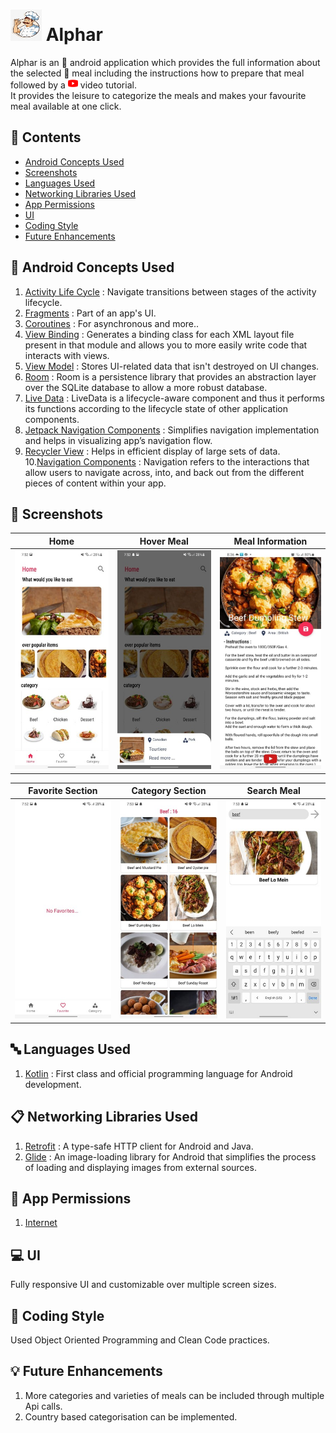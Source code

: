# <img src="https://github.com/rahulmangla28/Alphar/blob/master/Screenshots/logo_Alphar.jpg" height="50" width="50"> Alphar

Alphar is an 📱 android application which provides the full information about the selected 🥞	meal including the instructions how to prepare that meal 
followed by a  <img src="https://github.com/rahulmangla28/Alphar/blob/master/Screenshots/youtube%20icon.png" height="16" width="16" >  video tutorial.   
It provides the leisure to categorize the meals and makes your favourite meal available at one click.

## 📜 Contents

* [Android Concepts Used](https://github.com/rahulmangla28/Alphar#-android-concepts-used)
* [Screenshots](https://github.com/rahulmangla28/Alphar#-screenshots)
* [Languages Used](https://github.com/rahulmangla28/Alphar#-languages-used)
* [Networking Libraries Used](https://github.com/rahulmangla28/Alphar#-networking-libraries-used)
* [App Permissions](https://github.com/rahulmangla28/Alphar#-app-permissions)
* [UI](https://github.com/rahulmangla28/Alphar#-ui)
* [Coding Style](https://github.com/rahulmangla28/Alphar#-coding-style)
* [Future Enhancements](https://github.com/rahulmangla28/Alphar#-future-enhancements)

## 📑 Android Concepts Used

1. [Activity Life Cycle](https://developer.android.com/guide/components/activities/activity-lifecycle) : Navigate transitions between stages of the activity lifecycle.
2. [Fragments](https://developer.android.com/guide/fragments?gclid=EAIaIQobChMIsK261LHG-QIVgJRmAh0dMwBsEAAYASAAEgIaD_D_BwE&gclsrc=aw.ds) : Part of an app's UI.
3. [Coroutines](https://kotlinlang.org/docs/coroutines-overview.html) : For asynchronous and more..
4. [View Binding](https://developer.android.com/topic/libraries/view-binding) : Generates a binding class for each XML layout file present in that module and allows                                                                                   you to more easily write code that interacts with views.
5. [View Model](https://developer.android.com/topic/libraries/architecture/viewmodel) : Stores UI-related data that isn't destroyed on UI changes.
6. [Room](https://developer.android.com/training/data-storage/room) : Room is a persistence library that provides an abstraction layer over the SQLite database to allow a more robust database.
7. [Live Data](https://developer.android.com/topic/libraries/architecture/livedata) : LiveData is a lifecycle-aware component and thus it performs its functions according to the lifecycle state of other application components. 
8. [Jetpack Navigation Components](https://developer.android.com/guide/navigation) : Simplifies navigation implementation and helps in visualizing app’s navigation                                                                                          flow.
9. [Recycler View](https://developer.android.com/guide/topics/ui/layout/recyclerview?gclid=EAIaIQobChMI5KH0g7PG-QIV6pJmAh0fwgsGEAAYASAAEgIHD_D_BwE&gclsrc=aw.ds) :        Helps in efficient display of large sets of data.
10.[Navigation Components](https://developer.android.com/guide/navigation/navigation-getting-started) : Navigation refers to the interactions that allow users to navigate across, into, and back out from the different pieces of content within your app.

## 📸 Screenshots

Home | Hover Meal | Meal Information | 
--- | --- | --- |
<img src="https://github.com/rahulmangla28/Alphar/blob/master/Screenshots/Home.jpg" height="350" width="200" > | <img src="https://github.com/rahulmangla28/Alphar/blob/master/Screenshots/HoverMeal.jpg" height="350" width="200" > | <img src="https://github.com/rahulmangla28/Alphar/blob/master/Screenshots/Meal%20Information.jpg" height="350" width="200" >

Favorite Section | Category Section | Search Meal 
--- | --- | --- |
<img src="https://github.com/rahulmangla28/Alphar/blob/master/Screenshots/Favorite%20Section.jpg" height="350" width="200" > | <img src="https://github.com/rahulmangla28/Alphar/blob/master/Screenshots/Category%20Section.jpg" height="350" width="200" > |<img src="https://github.com/rahulmangla28/Alphar/blob/master/Screenshots/Search%20Screen.jpg" height="350" width="200" >

## 🔤 Languages Used

1. [Kotlin](https://kotlinlang.org/docs/home.html) : First class and official programming language for Android development.

## 📋 Networking Libraries Used

1. [Retrofit](https://developer.android.com/guide/topics/ui/layout/recyclerview?gclid=EAIaIQobChMI5KH0g7PG-QIV6pJmAh0fwgsGEAAYASAAEgIHD_D_BwE&gclsrc=aw.ds) : A type-safe HTTP client for Android and Java.
2. [Glide](https://medium.com/@vlonjatgashi/using-glide-with-kotlin-5e345b557547) : An image-loading library for Android that simplifies the process of loading and displaying images from external sources.

## 🔐 App Permissions

1. [Internet](https://developer.android.com/training/basics/network-ops/connecting)

## 💻 UI

Fully responsive UI and customizable over multiple screen sizes.

## 📝 Coding Style

Used Object Oriented Programming and Clean Code practices.

## 💡 Future Enhancements

1. More categories and varieties of meals can be included through multiple Api calls.
2. Country based categorisation can be implemented.
